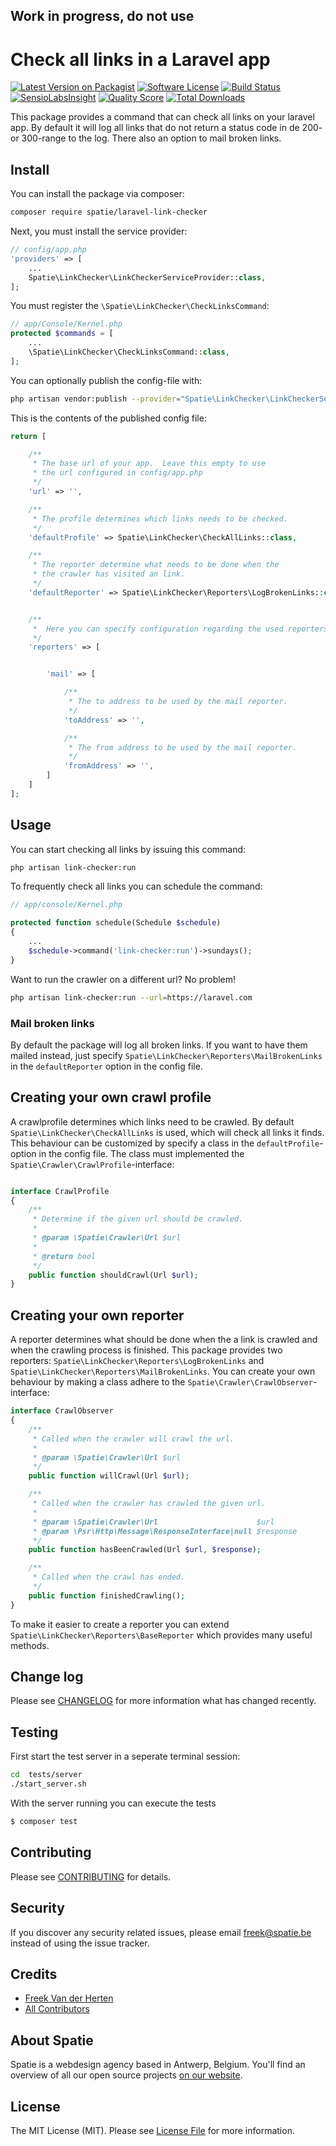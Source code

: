 ## Work in progress, do not use

# Check all links in a Laravel app

[![Latest Version on Packagist](https://img.shields.io/packagist/v/spatie/laravel-link-checker.svg?style=flat-square)](https://packagist.org/packages/spatie/laravel-link-checker)
[![Software License](https://img.shields.io/badge/license-MIT-brightgreen.svg?style=flat-square)](LICENSE.md)
[![Build Status](https://img.shields.io/travis/spatie/laravel-link-checker/master.svg?style=flat-square)](https://travis-ci.org/spatie/laravel-link-checker)
[![SensioLabsInsight](https://img.shields.io/sensiolabs/i/1c3e45a3-b89a-4339-b0e2-709df055704c.svg?style=flat-square)](https://insight.sensiolabs.com/projects/1c3e45a3-b89a-4339-b0e2-709df055704c)
[![Quality Score](https://img.shields.io/scrutinizer/g/spatie/laravel-link-checker.svg?style=flat-square)](https://scrutinizer-ci.com/g/spatie/laravel-link-checker)
[![Total Downloads](https://img.shields.io/packagist/dt/spatie/laravel-link-checker.svg?style=flat-square)](https://packagist.org/packages/spatie/laravel-link-checker)

This package provides a command that can check all links on your laravel app. By default it will log all
links that do not return a status code in de 200- or 300-range to the log. There also an option to mail broken links.


## Install

You can install the package via composer:
``` bash
composer require spatie/laravel-link-checker
```

Next, you must install the service provider:

```php
// config/app.php
'providers' => [
    ...
    Spatie\LinkChecker\LinkCheckerServiceProvider::class,
];
```

You must register the `\Spatie\LinkChecker\CheckLinksCommand`:

```php
// app/Console/Kernel.php
protected $commands = [
    ...
    \Spatie\LinkChecker\CheckLinksCommand::class,
];
```

You can optionally publish the config-file with:
```bash
php artisan vendor:publish --provider="Spatie\LinkChecker\LinkCheckerServiceProvider" --tag="config"
```

This is the contents of the published config file:

```php
return [

    /**
     * The base url of your app.  Leave this empty to use
     * the url configured in config/app.php
     */
    'url' => '',

    /**
     * The profile determines which links needs to be checked.
     */
    'defaultProfile' => Spatie\LinkChecker\CheckAllLinks::class,

    /**
     * The reporter determine what needs to be done when the
     * the crawler has visited an link.
     */
    'defaultReporter' => Spatie\LinkChecker\Reporters\LogBrokenLinks::class,


    /**
     *  Here you can specify configuration regarding the used reporters
     */
    'reporters' => [


        'mail' => [

            /**
             * The to address to be used by the mail reporter.
             */
            'toAddress' => '',

            /**
             * The from address to be used by the mail reporter.
             */
            'fromAddress' => '',
        ]
    ]
];
```


## Usage

You can start checking all links by issuing this command:

```bash
php artisan link-checker:run
```

To frequently check all links you can schedule the command:

```php
// app/console/Kernel.php

protected function schedule(Schedule $schedule)
{
    ...
    $schedule->command('link-checker:run')->sundays();
}
``` 

Want to run the crawler on a different url? No problem!

```bash
php artisan link-checker:run --url=https://laravel.com
```

### Mail broken links
By default the package will log all broken links. If you want to have them mailed instead, just specify
`Spatie\LinkChecker\Reporters\MailBrokenLinks` in the `defaultReporter` option in the config file.

## Creating your own crawl profile
A crawlprofile determines which links need to be crawled. By default `Spatie\LinkChecker\CheckAllLinks` is used,
which will check all links it finds. This behaviour can be customized by specify a class in the `defaultProfile`-option in the config file.
The class must implemented the `Spatie\Crawler\CrawlProfile`-interface:

```php

interface CrawlProfile
{
    /**
     * Determine if the given url should be crawled.
     *
     * @param \Spatie\Crawler\Url $url
     *
     * @return bool
     */
    public function shouldCrawl(Url $url);
}
```

## Creating your own reporter
A reporter determines what should be done when the a link is crawled and when the crawling process is finished.
This package provides two reporters: `Spatie\LinkChecker\Reporters\LogBrokenLinks` and `Spatie\LinkChecker\Reporters\MailBrokenLinks`.
You can create your own behaviour by making a class adhere to the `Spatie\Crawler\CrawlObserver`-interface:

```php
interface CrawlObserver
{
    /**
     * Called when the crawler will crawl the url.
     *
     * @param \Spatie\Crawler\Url $url
     */
    public function willCrawl(Url $url);

    /**
     * Called when the crawler has crawled the given url.
     *
     * @param \Spatie\Crawler\Url                      $url
     * @param \Psr\Http\Message\ResponseInterface|null $response
     */
    public function hasBeenCrawled(Url $url, $response);

    /**
     * Called when the crawl has ended.
     */
    public function finishedCrawling();
}
``` 
  
To make it easier to create a reporter you can extend `Spatie\LinkChecker\Reporters\BaseReporter` which
provides many useful methods.

## Change log

Please see [CHANGELOG](CHANGELOG.md) for more information what has changed recently.

## Testing


First start the test server in a seperate terminal session:
``` bash
cd  tests/server
./start_server.sh
``` 

With the server running you can execute the tests
``` bash
$ composer test
```

## Contributing

Please see [CONTRIBUTING](CONTRIBUTING.md) for details.

## Security

If you discover any security related issues, please email freek@spatie.be instead of using the issue tracker.

## Credits

- [Freek Van der Herten](https://github.com/freekmurze)
- [All Contributors](../../contributors)

## About Spatie
Spatie is a webdesign agency based in Antwerp, Belgium. You'll find an overview of all our open source projects [on our website](https://spatie.be/opensource).

## License

The MIT License (MIT). Please see [License File](LICENSE.md) for more information.
